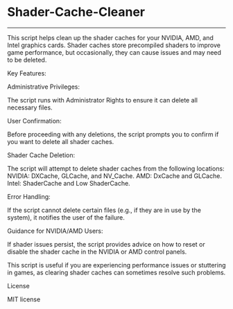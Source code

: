 # Shader-Cache-Cleaner

--------------------------------------------------------------------------------------------------------------------------------------------

This script helps clean up the shader caches for your NVIDIA, AMD, and Intel graphics cards. Shader caches store precompiled shaders to improve game performance, but occasionally, they can cause issues and may need to be deleted.


Key Features:


Administrative Privileges:

The script runs with Administrator Rights to ensure it can delete all necessary files.


User Confirmation:

Before proceeding with any deletions, the script prompts you to confirm if you want to delete all shader caches.


Shader Cache Deletion:

The script will attempt to delete shader caches from the following locations:
NVIDIA: DXCache, GLCache, and NV_Cache.
AMD: DxCache and GLCache.
Intel: ShaderCache and Low ShaderCache.


Error Handling:

If the script cannot delete certain files (e.g., if they are in use by the system), it notifies the user of the failure.


Guidance for NVIDIA/AMD Users:

If shader issues persist, the script provides advice on how to reset or disable the shader cache in the NVIDIA or AMD control panels.



This script is useful if you are experiencing performance issues or stuttering in games, as clearing shader caches can sometimes resolve such problems.

License

MIT license
